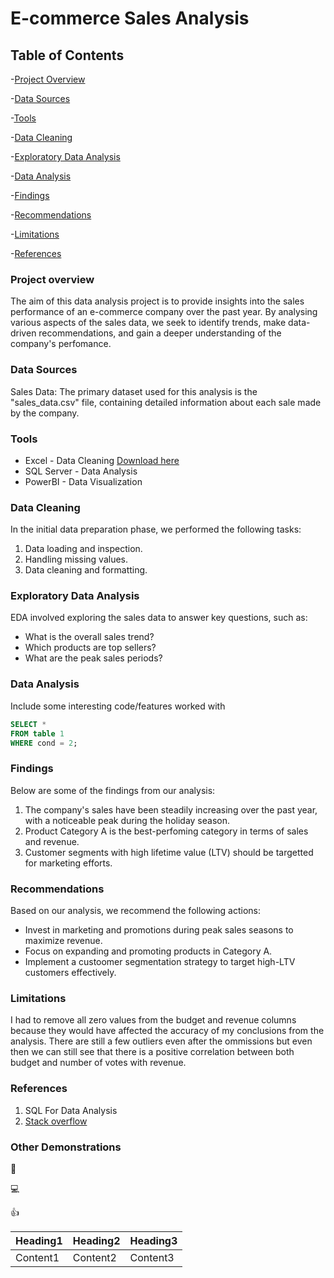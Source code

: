 # E-commerce Sales Analysis

## Table of Contents

-[Project Overview](#project-overview)

-[Data Sources](#data-sources)

-[Tools](#tools)

-[Data Cleaning](#data-cleaning)

-[Exploratory Data Analysis](#exploratory-data-analysis)

-[Data Analysis](#data-analysis)

-[Findings](#findings)

-[Recommendations](#recommendations)

-[Limitations](#limitations)

-[References](#references)


### Project overview

The aim of this data analysis project is to provide insights into the sales performance of an e-commerce company over the past year. By analysing various aspects of the sales data, we seek to identify trends, make data-driven recommendations, and gain a deeper understanding of the company's perfomance.

### Data Sources

Sales Data: The primary dataset used for this analysis is the "sales_data.csv" file, containing detailed information about each sale made by the company.

### Tools

- Excel - Data Cleaning [Download here](https://microsoft.com)
- SQL Server - Data Analysis
- PowerBI - Data Visualization

### Data Cleaning

In the initial data preparation phase, we performed the following tasks:
1. Data loading and inspection.
2. Handling missing values.
3. Data cleaning and formatting.

### Exploratory Data Analysis

EDA involved exploring the sales data to answer key questions, such as:

- What is the overall sales trend?
- Which products are top sellers?
- What are the peak sales periods?

### Data Analysis

Include some interesting code/features worked with

``` SQL
SELECT *
FROM table 1
WHERE cond = 2;
```

### Findings

Below are some of the findings from our analysis:
1. The company's sales have been steadily increasing over the past year, with a noticeable peak during the holiday season.
2. Product Category A is the best-perfoming category in terms of sales and revenue.
3. Customer segments with high lifetime value (LTV) should be targetted for marketing efforts.

### Recommendations

Based on our analysis, we recommend the following actions:
- Invest in marketing and promotions during peak sales seasons to maximize revenue.
- Focus on expanding and promoting products in Category A.
- Implement a custoomer segmentation strategy to target high-LTV customers effectively.

### Limitations

I had to remove all zero values from the budget and revenue columns because they would have affected the accuracy of my conclusions from the analysis. There are still a few outliers even after the ommissions but even then we can still see that there is a positive correlation between both budget and number of votes with revenue.

### References

1. SQL For Data Analysis
2. [Stack overflow](https:https//stack.com)







### Other Demonstrations
📖

💻

👍

|Heading1|Heading2|Heading3|
|--------|--------|--------|
|Content1|Content2|Content3|
